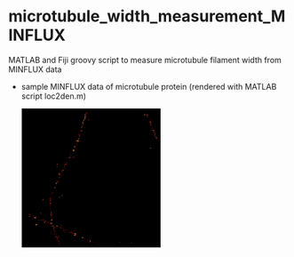 # microtubule_width_measurement_MINFLUX
MATLAB and Fiji groovy script to measure microtubule filament width from MINFLUX data

- sample MINFLUX data of microtubule protein (rendered with MATLAB script loc2den.m)

    <img src="/sample_data/sample_data.mat_render(4nm)_preview.png" width="250" height="250">
   
